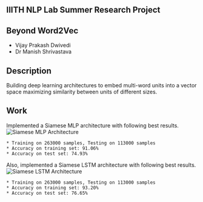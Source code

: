 
## IIITH NLP Lab Summer Research Project

## Beyond Word2Vec
 - Vijay Prakash Dwivedi
 - Dr Manish Shrivastava

## Description
Building deep learning architectures to embed multi-word units into a vector space maximizing similarity between units of different sizes.

## Work
Implemented a Siamese MLP architecture with following best results.
![Siamese MLP Architecture](https://i.stack.imgur.com/AyWic.png)

```
* Training on 263000 samples, Testing on 113000 samples
* Accuracy on training set: 91.06%
* Accuracy on test set: 74.93%
```
Also, implemented a Siamese LSTM architecture with following best results.
![Siamese LSTM Architecture](http://i.imgur.com/d6YxKgP.jpg)
```
* Training on 263000 samples, Testing on 113000 samples
* Accuracy on training set: 93.20%
* Accuracy on test set: 76.65%
```
